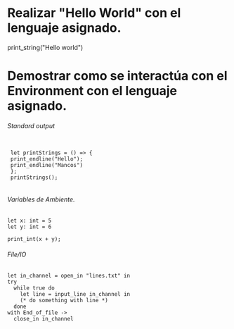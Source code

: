 
# Realizar "Hello World" con el lenguaje asignado. 

print_string("Hello world")


# Demostrar como se interactúa con el Environment con el lenguaje asignado. 

###### Standard output

``` Reason

 let printStrings = () => {  
 print_endline("Hello");  
 print_endline("Mancos")  
 };  
 printStrings(); 
 
 ```
 
 ###### Variables de Ambiente.
 
 ```Reason
 let x: int = 5  
let y: int = 6  

print_int(x + y);  
```
###### File/IO
```Reason
let in_channel = open_in "lines.txt" in  
try  
  while true do  
    let line = input_line in_channel in  
    (* do something with line *)  
  done  
with End_of_file ->  
  close_in in_channel  
```
